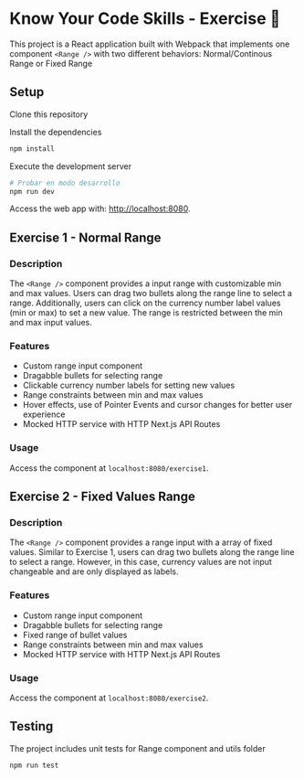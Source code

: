 # Know Your Code Skills - Exercise 🚀

This project is a React application built with Webpack that implements one component `<Range />` with two different behaviors: Normal/Continous Range or Fixed Range

## Setup

Clone this repository

Install the dependencies

```bash
npm install
```

Execute the development server

```bash
# Probar en modo desarrollo
npm run dev
```

Access the web app with: [http://localhost:8080](http://localhost:8080).

## Exercise 1 - Normal Range

### Description
The `<Range />` component provides a input range with customizable min and max values. Users can drag two bullets along the range line to select a range. Additionally, users can click on the currency number label values (min or max) to set a new value. The range is restricted between the min and max input values.

### Features
- Custom range input component
- Dragabble bullets for selecting range
- Clickable currency number labels for setting new values
- Range constraints between min and max values
- Hover effects, use of Pointer Events and cursor changes for better user experience
- Mocked HTTP service with HTTP Next.js API Routes

### Usage
Access the component at `localhost:8080/exercise1`.

## Exercise 2 - Fixed Values Range

### Description
The `<Range />` component provides a range input with a array of fixed values. Similar to Exercise 1, users can drag two bullets along the range line to select a range. However, in this case, currency values are not input changeable and are only displayed as labels.

### Features
- Custom range input component
- Dragabble bullets for selecting range
- Fixed range of bullet values
- Range constraints between min and max values
- Mocked HTTP service with HTTP Next.js API Routes

### Usage
Access the component at `localhost:8080/exercise2`.

## Testing
The project includes unit tests for Range component and utils folder
```bash
npm run test
```
